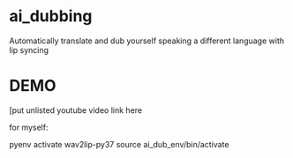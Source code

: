 # ai_dubbing
Automatically translate and dub yourself speaking a different language with lip syncing

# DEMO
[put unlisted youtube video link here


for myself:

pyenv activate wav2lip-py37
source ai_dub_env/bin/activate
